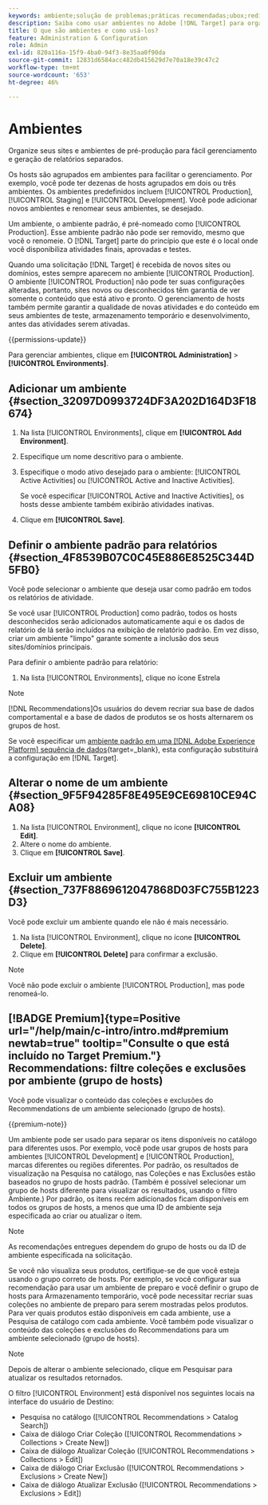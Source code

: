 ```yaml
---
keywords: ambiente;solução de problemas;práticas recomendadas;ubox;redireciona;redirecionar;lista de permissões;lista negra;incluir na lista de bloqueios;incluir na lista de permissões
description: Saiba como usar ambientes no Adobe [!DNL Target] para organizar seus sites e ambientes de pré-produção para facilitar o gerenciamento e os relatórios separados.
title: O que são ambientes e como usá-los?
feature: Administration & Configuration
role: Admin
exl-id: 820a116a-15f9-4ba0-94f3-8e35aa0f90da
source-git-commit: 12831d6584acc482db415629d7e70a18e39c47c2
workflow-type: tm+mt
source-wordcount: '653'
ht-degree: 46%

---
```


# Ambientes

Organize seus sites e ambientes de pré-produção para fácil gerenciamento e geração de relatórios separados.

Os hosts são agrupados em ambientes para facilitar o gerenciamento. Por exemplo, você pode ter dezenas de hosts agrupados em dois ou três ambientes. Os ambientes predefinidos incluem [!UICONTROL Production], [!UICONTROL Staging] e [!UICONTROL Development]. Você pode adicionar novos ambientes e renomear seus ambientes, se desejado.

Um ambiente, o ambiente padrão, é pré-nomeado como [!UICONTROL Production]. Esse ambiente padrão não pode ser removido, mesmo que você o renomeie. O [!DNL Target] parte do princípio que este é o local onde você disponibiliza atividades finais, aprovadas e testes.

Quando uma solicitação [!DNL Target] é recebida de novos sites ou domínios, estes sempre aparecem no ambiente [!UICONTROL Production]. O ambiente [!UICONTROL Production] não pode ter suas configurações alteradas, portanto, sites novos ou desconhecidos têm garantia de ver somente o conteúdo que está ativo e pronto. O gerenciamento de hosts também permite garantir a qualidade de novas atividades e do conteúdo em seus ambientes de teste, armazenamento temporário e desenvolvimento, antes das atividades serem ativadas.

{{permissions-update}}

Para gerenciar ambientes, clique em **[!UICONTROL Administration]** > **[!UICONTROL Environments]**.

## Adicionar um ambiente {#section_32097D0993724DF3A202D164D3F18674}

1. Na lista [!UICONTROL Environments], clique em **[!UICONTROL Add Environment]**.
1. Especifique um nome descritivo para o ambiente.
1. Especifique o modo ativo desejado para o ambiente: [!UICONTROL Active Activities] ou [!UICONTROL Active and Inactive Activities].

   Se você especificar [!UICONTROL Active and Inactive Activities], os hosts desse ambiente também exibirão atividades inativas.

1. Clique em **[!UICONTROL Save]**.

## Definir o ambiente padrão para relatórios {#section_4F8539B07C0C45E886E8525C344D5FB0}

Você pode selecionar o ambiente que deseja usar como padrão em todos os relatórios de atividade.

Se você usar [!UICONTROL Production] como padrão, todos os hosts desconhecidos serão adicionados automaticamente aqui e os dados de relatório de lá serão incluídos na exibição de relatório padrão. Em vez disso, criar um ambiente &quot;limpo&quot; garante somente a inclusão dos seus sites/domínios principais.

Para definir o ambiente padrão para relatório:

1. Na lista [!UICONTROL Environments], clique no ícone Estrela

>[!NOTE]
>
>[!DNL Recommendations]Os usuários do devem recriar sua base de dados comportamental e a base de dados de produtos se os hosts alternarem os grupos de host.
>
>Se você especificar um [ambiente padrão em uma [!DNL Adobe Experience Platform] sequência de dados](https://experienceleague.adobe.com/docs/experience-platform/datastreams/configure.html?lang=pt-BR#target){target=_blank}, esta configuração substituirá a configuração em [!DNL Target].

## Alterar o nome de um ambiente {#section_9F5F94285F8E495E9CE69810CE94CA08}

1. Na lista [!UICONTROL Environment], clique no ícone **[!UICONTROL Edit]**.
1. Altere o nome do ambiente.
1. Clique em **[!UICONTROL Save]**.

## Excluir um ambiente {#section_737F8869612047868D03FC755B1223D3}

Você pode excluir um ambiente quando ele não é mais necessário.

1. Na lista [!UICONTROL Environment], clique no ícone **[!UICONTROL Delete]**.
1. Clique em **[!UICONTROL Delete]** para confirmar a exclusão.

>[!NOTE]
>
>Você não pode excluir o ambiente [!UICONTROL Production], mas pode renomeá-lo.

## [!BADGE Premium]{type=Positive url="/help/main/c-intro/intro.md#premium newtab=true" tooltip="Consulte o que está incluído no Target Premium."} Recommendations: filtre coleções e exclusões por ambiente (grupo de hosts)

Você pode visualizar o conteúdo das coleções e exclusões do Recommendations de um ambiente selecionado (grupo de hosts).

{{premium-note}}

Um ambiente pode ser usado para separar os itens disponíveis no catálogo para diferentes usos. Por exemplo, você pode usar grupos de hosts para ambientes [!UICONTROL Development] e [!UICONTROL Production], marcas diferentes ou regiões diferentes. Por padrão, os resultados de visualização na Pesquisa no catálogo, nas Coleções e nas Exclusões estão baseados no grupo de hosts padrão. (Também é possível selecionar um grupo de hosts diferente para visualizar os resultados, usando o filtro Ambiente.) Por padrão, os itens recém adicionados ficam disponíveis em todos os grupos de hosts, a menos que uma ID de ambiente seja especificada ao criar ou atualizar o item.

>[!NOTE]
>
>As recomendações entregues dependem do grupo de hosts ou da ID de ambiente especificada na solicitação.


Se você não visualiza seus produtos, certifique-se de que você esteja usando o grupo correto de hosts. Por exemplo, se você configurar sua recomendação para usar um ambiente de preparo e você definir o grupo de hosts para Armazenamento temporário, você pode necessitar recriar suas coleções no ambiente de preparo para serem mostradas pelos produtos. Para ver quais produtos estão disponíveis em cada ambiente, use a Pesquisa de catálogo com cada ambiente. Você também pode visualizar o conteúdo das coleções e exclusões do Recommendations para um ambiente selecionado (grupo de hosts).

>[!NOTE]
>Depois de alterar o ambiente selecionado, clique em Pesquisar para atualizar os resultados retornados.

O filtro [!UICONTROL Environment] está disponível nos seguintes locais na interface do usuário de Destino:

* Pesquisa no catálogo ([!UICONTROL Recommendations > Catalog Search])
* Caixa de diálogo Criar Coleção ([!UICONTROL Recommendations > Collections > Create New])
* Caixa de diálogo Atualizar Coleção ([!UICONTROL Recommendations > Collections > Edit])
* Caixa de diálogo Criar Exclusão ([!UICONTROL Recommendations > Exclusions > Create New])
* Caixa de diálogo Atualizar Exclusão ([!UICONTROL Recommendations > Exclusions > Edit])
